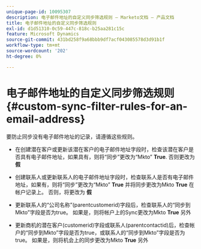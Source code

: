 ```yaml
---
unique-page-id: 10095307
description: 电子邮件地址的自定义同步筛选规则 — Marketo文档 — 产品文档
title: 电子邮件地址的自定义同步筛选规则
exl-id: d1d51310-0c59-447c-818c-b25aa281c15c
feature: Microsoft Dynamics
source-git-commit: 431bd258f9a68bbb9df7acf043085578d3d91b1f
workflow-type: tm+mt
source-wordcount: '202'
ht-degree: 0%

---
```


# 电子邮件地址的自定义同步筛选规则 {#custom-sync-filter-rules-for-an-email-address}

要防止同步没有电子邮件地址的记录，请遵循这些规则。

* 在创建潜在客户或更新该潜在客户的电子邮件地址字段时，检查该潜在客户是否具有电子邮件地址，如果具有，则将“同步”更改为“Mkto” **True**. 否则更改为 **假**

* 创建联系人或更新联系人的电子邮件地址字段时，检查联系人是否有电子邮件地址，如果有，则将“同步”更改为“Mkto” **True** 并将同步更改为Mkto **True** 在帐户记录上。 否则，将更改为 **假**

* 更新联系人的“公司名称”(parentcustomerid)字段后，检查联系人的“同步到Mkto”字段是否为true。 如果是，则将帐户上的Sync更改为Mkto **True** 另外
* 更新商机的潜在客户(customerid)字段或联系人(parentcontactid)后，检查帐户的“同步到Mkto”字段是否为true，或联系人的“同步到Mkto”字段是否为true。 如果是，则将机会上的同步更改为Mkto **True** 另外
